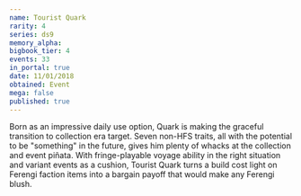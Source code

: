 ```yaml
---
name: Tourist Quark
rarity: 4
series: ds9
memory_alpha:
bigbook_tier: 4
events: 33
in_portal: true
date: 11/01/2018
obtained: Event
mega: false
published: true
---
```


Born as an impressive daily use option, Quark is making the graceful transition to collection era target. Seven non-HFS traits, all with the potential to be "something" in the future, gives him plenty of whacks at the collection and event piñata. With fringe-playable voyage ability in the right situation and variant events as a cushion, Tourist Quark turns a build cost light on Ferengi faction items into a bargain payoff that would make any Ferengi blush.
